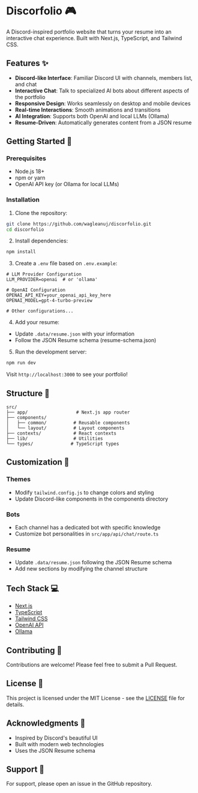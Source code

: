 # Discorfolio 🎮

A Discord-inspired portfolio website that turns your resume into an interactive chat experience. Built with Next.js, TypeScript, and Tailwind CSS.

## Features ✨

- **Discord-like Interface**: Familiar Discord UI with channels, members list, and chat
- **Interactive Chat**: Talk to specialized AI bots about different aspects of the portfolio
- **Responsive Design**: Works seamlessly on desktop and mobile devices
- **Real-time Interactions**: Smooth animations and transitions
- **AI Integration**: Supports both OpenAI and local LLMs (Ollama)
- **Resume-Driven**: Automatically generates content from a JSON resume

## Getting Started 🚀

### Prerequisites

- Node.js 18+ 
- npm or yarn
- OpenAI API key (or Ollama for local LLMs)

### Installation

1. Clone the repository:
```bash
git clone https://github.com/wagleanuj/discorfolio.git
cd discorfolio
```

2. Install dependencies:
```bash
npm install
```

3. Create a `.env` file based on `.env.example`:
```env
# LLM Provider Configuration
LLM_PROVIDER=openai  # or 'ollama'

# OpenAI Configuration
OPENAI_API_KEY=your_openai_api_key_here
OPENAI_MODEL=gpt-4-turbo-preview

# Other configurations...
```

4. Add your resume:
- Update `.data/resume.json` with your information
- Follow the JSON Resume schema (resume-schema.json)

5. Run the development server:
```bash
npm run dev
```

Visit `http://localhost:3000` to see your portfolio!

## Structure 📁

```
src/
├── app/                  # Next.js app router
├── components/          
│   ├── common/          # Reusable components
│   └── layout/          # Layout components
├── contexts/            # React contexts
├── lib/                 # Utilities
└── types/              # TypeScript types
```

## Customization 🎨

### Themes
- Modify `tailwind.config.js` to change colors and styling
- Update Discord-like components in the components directory

### Bots
- Each channel has a dedicated bot with specific knowledge
- Customize bot personalities in `src/app/api/chat/route.ts`

### Resume
- Update `.data/resume.json` following the JSON Resume schema
- Add new sections by modifying the channel structure

## Tech Stack 💻

- [Next.js](https://nextjs.org/)
- [TypeScript](https://www.typescriptlang.org/)
- [Tailwind CSS](https://tailwindcss.com/)
- [OpenAI API](https://openai.com/api/)
- [Ollama](https://ollama.ai/)

## Contributing 🤝

Contributions are welcome! Please feel free to submit a Pull Request.

## License 📄

This project is licensed under the MIT License - see the [LICENSE](LICENSE) file for details.

## Acknowledgments 🙏

- Inspired by Discord's beautiful UI
- Built with modern web technologies
- Uses the JSON Resume schema

## Support 💬

For support, please open an issue in the GitHub repository.
